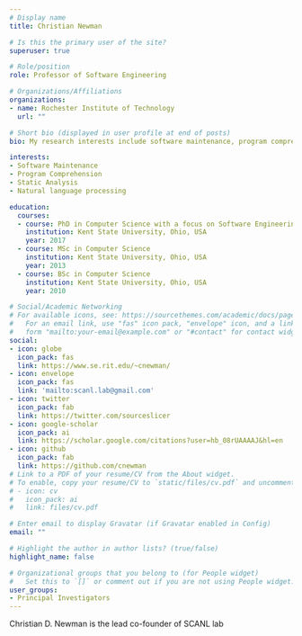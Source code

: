 ```yaml
---
# Display name
title: Christian Newman

# Is this the primary user of the site?
superuser: true

# Role/position
role: Professor of Software Engineering

# Organizations/Affiliations
organizations:
- name: Rochester Institute of Technology
  url: ""

# Short bio (displayed in user profile at end of posts)
bio: My research interests include software maintenance, program comprehension, static analysis, and natural language processing

interests:
- Software Maintenance
- Program Comprehension
- Static Analysis
- Natural language processing

education:
  courses:
  - course: PhD in Computer Science with a focus on Software Engineering
    institution: Kent State University, Ohio, USA
    year: 2017
  - course: MSc in Computer Science
    institution: Kent State University, Ohio, USA
    year: 2013
  - course: BSc in Computer Science
    institution: Kent State University, Ohio, USA
    year: 2010

# Social/Academic Networking
# For available icons, see: https://sourcethemes.com/academic/docs/page-builder/#icons
#   For an email link, use "fas" icon pack, "envelope" icon, and a link in the
#   form "mailto:your-email@example.com" or "#contact" for contact widget.
social:
- icon: globe
  icon_pack: fas
  link: https://www.se.rit.edu/~cnewman/
- icon: envelope
  icon_pack: fas
  link: 'mailto:scanl.lab@gmail.com'
- icon: twitter
  icon_pack: fab
  link: https://twitter.com/sourceslicer
- icon: google-scholar
  icon_pack: ai
  link: https://scholar.google.com/citations?user=hb_08rUAAAAJ&hl=en
- icon: github
  icon_pack: fab
  link: https://github.com/cnewman
# Link to a PDF of your resume/CV from the About widget.
# To enable, copy your resume/CV to `static/files/cv.pdf` and uncomment the lines below.
# - icon: cv
#   icon_pack: ai
#   link: files/cv.pdf

# Enter email to display Gravatar (if Gravatar enabled in Config)
email: ""

# Highlight the author in author lists? (true/false)
highlight_name: false

# Organizational groups that you belong to (for People widget)
#   Set this to `[]` or comment out if you are not using People widget.
user_groups:
- Principal Investigators
---
```


Christian D. Newman is the lead co-founder of SCANL lab
